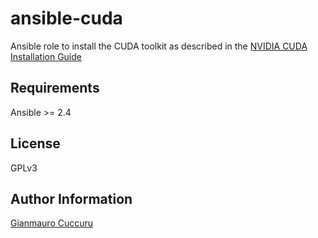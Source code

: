 ansible-cuda
=======

Ansible role to install the CUDA toolkit as described in the [NVIDIA CUDA Installation Guide](https://docs.nvidia.com/cuda/cuda-installation-guide-linux/index.html#abstract)

Requirements
------------
Ansible >= 2.4

License
-------

GPLv3

Author Information
------------------

[Gianmauro Cuccuru](https://github.com/gmauro)
